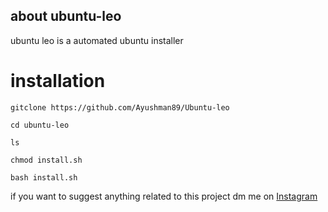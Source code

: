 ## about ubuntu-leo
ubuntu leo is a automated ubuntu installer 
# installation
```
gitclone https://github.com/Ayushman89/Ubuntu-leo
```
```
cd ubuntu-leo
```
```
ls
```
```
chmod install.sh
```
```
bash install.sh
```

if you want to suggest anything related to this project dm me on 
[Instagram](1)


[1]: https://instagram.com/ig.infinity__/
